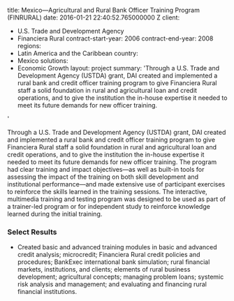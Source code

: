 
title: Mexico—Agricultural and Rural Bank Officer Training Program (FINRURAL)
date: 2016-01-21 22:40:52.765000000 Z
client:
- U.S. Trade and Development Agency
- Financiera Rural
contract-start-year: 2006
contract-end-year: 2008
regions:
- Latin America and the Caribbean
country:
- Mexico
solutions:
- Economic Growth
layout: project
summary: 'Through a U.S. Trade and Development Agency (USTDA) grant, DAI created and
  implemented a rural bank and credit officer training program to give Financiera
  Rural staff a solid foundation in rural and agricultural loan and credit operations,
  and to give the institution the in-house expertise it needed to meet its future
  demands for new officer training.

'


Through a U.S. Trade and Development Agency (USTDA) grant, DAI created and implemented a rural bank and credit officer training program to give Financiera Rural staff a solid foundation in rural and agricultural loan and credit operations, and to give the institution the in-house expertise it needed to meet its future demands for new officer training. The program had clear training and impact objectives—as well as built-in tools for assessing the impact of the training on both skill development and institutional performance—and made extensive use of participant exercises to reinforce the skills learned in the training sessions. The interactive, multimedia training and testing program was designed to be used as part of a trainer-led program or for independent study to reinforce knowledge learned during the initial training.

###  Select Results

* Created basic and advanced training modules in basic and advanced credit analysis; microcredit; Financiera Rural credit policies and procedures; BankExec international bank simulation; rural financial markets, institutions, and clients; elements of rural business development; agricultural concepts; managing problem loans; systemic risk analysis and management; and evaluating and financing rural financial institutions.
